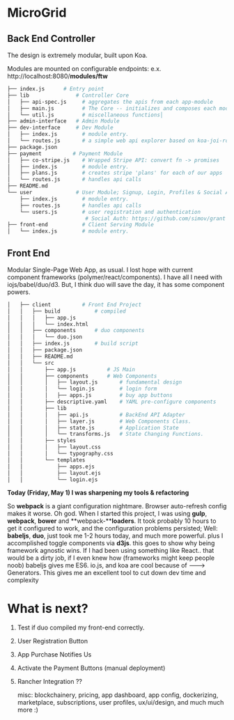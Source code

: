 # MicroGrid



## Back End Controller

The design is extremely modular, built upon Koa.

Modules are mounted on configurable endpoints: e.x. http://localhost:8080/**modules/ftw**


```bash
├── index.js      # Entry point
├── lib               # Controller Core
│   ├── api-spec.js     # aggregates the apis from each app-module
│   ├── main.js         # The Core -- initializes and composes each module
│   └── util.js         # miscellaneous functions│
├── admin-interface   # Admin Module
├── dev-interface     # Dev Module
│   ├── index.js        # module entry.
│   └── routes.js       # a simple web api explorer based on koa-joi-router
├── package.json
├── payment          # Payment Module
│   ├── co-stripe.js    # Wrapped Stripe API: convert fn -> promises
│   ├── index.js        # module entry.
│   ├── plans.js        # creates stripe 'plans' for each of our apps
│   └── routes.js       # handles api calls
├── README.md
└── user              # User Module; Signup, Login, Profiles & Social Auth
    ├── index.js        # module entry.
    ├── routes.js       # handles api calls
    └── users.js        # user registration and authentication
                         # Social Auth: https://github.com/simov/grant
├── front-end           # Client Serving Module
│   └── index.js        # module entry.
```

## Front End

Modular Single-Page Web App, as usual. I lost hope with current component frameworks (polymer/react/components). I have all I need with iojs/babel/duo/d3. But, I think duo will save the day, it has some component powers.

```bash
│   ├── client          # Front End Project
│   │   ├── build           # compiled
│   │   │   ├── app.js
│   │   │   └── index.html
│   │   ├── components      # duo components
│   │   │   └── duo.json
│   │   ├── index.js        # build script
│   │   ├── package.json
│   │   ├── README.md
│   │   └── src
│   │       ├── app.js          # JS Main
│   │       ├── components      # Web Components
│   │       │   ├── layout.js       # fundamental design
│   │       │   └── login.js        # login form
│   │       │   ├── apps.js         # buy app buttons
│   │       ├── descriptive.yaml    # YAML pre-configure components
│   │       ├── lib
│   │       │   ├── api.js          # BackEnd API Adapter
│   │       │   ├── layer.js        # Web Components Class.
│   │       │   ├── state.js        # Application State
│   │       │   └── transforms.js   # State Changing Functions.
│   │       ├── styles
│   │       │   ├── layout.css
│   │       │   └── typography.css
│   │       └── templates
│   │           ├── apps.ejs
│   │           ├── layout.ejs
│   │           └── login.ejs
```

**Today (Friday, May 1) I was sharpening my tools & refactoring**

So **webpack** is a giant configuration nightmare. Browser auto-refresh config makes it worse. Oh god.
When I started this project, I was using **gulp**, **webpack**, **bower** and **webpack-****loaders**.
It took probably 10 hours to get it configured to work, and the configuration problems persisted;
Well: **babeljs**, **duo**, just took me 1-2 hours today, and much more powerful.
plus I accomplished toggle components via **d3js**.
this goes to show why being framework agnostic wins. If I had been using something like React..
that would be a dirty job, if I even knew how (frameworks might keep people noob)
babeljs gives me ES6. io.js, and koa are cool because of ---> Generators.
This gives me an excellent tool to cut down dev time and complexity


# What is next?


 1. Test if duo compiled my front-end correctly.
 2. User Registration Button
 3. App Purchase Notifies Us
 4. Activate the Payment Buttons (manual deployment)
 5. Rancher Integration ??

      misc: blockchainery, pricing, app dashboard, app config, dockerizing, marketplace, subscriptions,
        user profiles, ux/ui/design, and much much more :)
